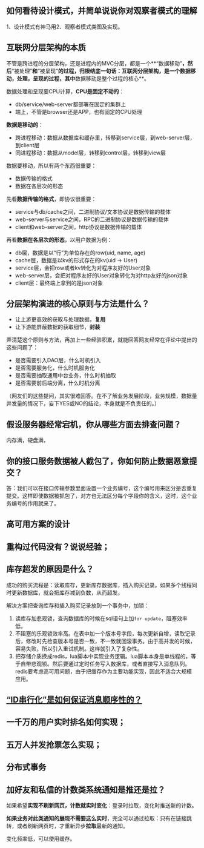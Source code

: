 ## 如何看待设计模式，并简单说说你对观察者模式的理解

1、设计模式有神马用2、观察者模式类图及实现。

## 互联网分层架构的本质

不管是跨进程的分层架构，还是进程内的MVC分层，都是一个**“数据移动”**，然后**“被处理”**和**“被呈现”**的过程，归根结底一句话：互联网分层架构，是一个数据移动，处理，呈现的过程，其中**数据移动是整个过程的核心**。

数据处理和呈现要CPU计算，**CPU是固定不动的**：

- db/service/web-server都部署在固定的集群上
- 端上，不管是browser还是APP，也有固定的CPU处理

 **数据是移动的**：

- 跨进程移动：数据从数据库和缓存里，转移到service层，到web-server层，到client层
- 同进程移动：数据从model层，转移到control层，转移到view层

数据要移动，所以有两个东西很重要：

- 数据传输的格式
- 数据在各层次的形态

 先看**数据传输的格式**，即协议很重要：

- service与db/cache之间，二进制协议/文本协议是数据传输的载体
- web-server与service之间，RPC的二进制协议是数据传输的载体
- client和web-server之间，http协议是数据传输的载体

 再看**数据在各层次的形态**，以用户数据为例：

- db层，数据是以“行”为单位存在的row(uid, name, age)
- cache层，数据是以kv的形式存在的kv(uid -> User)
- service层，会把row或者kv转化为对程序友好的User对象
- web-server层，会把对程序友好的User对象转化为对http友好的json对象
- client层：最终端上拿到的是json对象

## 分层架构演进的核心原则与方法是什么？

- 让上游更高效的获取与处理数据，**复用**
- 让下游能屏蔽数据的获取细节，**封装**

 弄清楚这个原则与方法，再加上一些经验积累，就能回答网友经常在评论中提出的这些问题了：

- 是否需要引入DAO层，什么时机引入
- 是否需要服务化，什么时机服务化
- 是否需要抽取通用中台业务，什么时机抽取
- 是否需要前后端分离，什么时机分离

（网友们的这些提问，其实很难回答。在不了解业务发展阶段，业务规模，数据量并发量的情况下，妄下YES或NO的结论，本身就是不负责任的。）

## 假设服务器经常宕机，你从哪些方面去排查问题？

内存满，硬盘满，

## 你的接口服务数据被人截包了，你如何防止数据恶意提交？

答：我们可以在接口传输参数里面设置一个业务编号，这个编号用来区分是否重复提交。这样即使数据被抓包了，对方也无法区分每个字段你的含义，这时，这个业务编号的作用就来了。

## 高可用方案的设计

## 重构过代码没有？说说经验；

## 库存超发的原因是什么？

成功的购买流程是：读取库存，更新库存数据库，插入购买记录。如果多个线程同时更新数据库，就会把库存减到负数，从而超发。

解决方案把查询库存和插入购买记录放到一个事务中，加锁：

1. 读库存加悲观锁，查询数据库的时候在sql语句上加`for update`，阻塞效率低。
1. 不阻塞的乐观锁效率高。在表中加一个版本号字段，每次更新自增，读取记录后，修改时先检查版本号是否一致，不一致就回滚事务。由于高并发的时候，容易失败，所以引入重试机制。这样就引入了复杂性。
1. 把存储介质换成redis，lua脚本中实现业务逻辑。lua脚本本身是单线程的，等于自带悲观锁。然后要通过定时任务写入数据库，或者直接写入消息队列。redis要考虑高可用问题，由于把缓存作为主要功能实现，因此不适合大规模应用。

## [“ID串行化”是如何保证消息顺序性的？](https://mp.weixin.qq.com/s/4UB4AZe2R0lVCT6f5ExEMw)

## 一千万的用户实时排名如何实现；

## 五万人并发抢票怎么实现；

## 分布式事务



## 加好友和私信的计数类系统通知是推还是拉？

如果希望**实现不刷新网页，计数就实时变化**：登录时拉取，变化时推送新的计数。

**如果业务对此类通知的展现不需要这么实时**，完全可以通过拉取：只有在链接跳转，或者刷新网页时，才重新异步**拉取**最新的通知。

变化频率低，可以使用缓存。